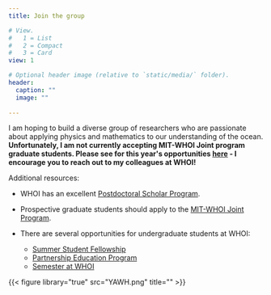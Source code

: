 ```yaml
---
title: Join the group

# View.
#   1 = List
#   2 = Compact
#   3 = Card
view: 1

# Optional header image (relative to `static/media/` folder).
header:
  caption: ""
  image: ""
  
---
```


I am hoping to build a diverse group of researchers who are passionate about applying physics and 
mathematics to our understanding of the ocean. **Unfortunately, I am not currently accepting MIT-WHOI Joint program graduate students. Please see for this year's opportunities [here](https://mit.whoi.edu/admissions/research-opportunities/) - I encourage you to reach out to my colleagues at WHOI!**

Additional resources:

- WHOI has an excellent [Postdoctoral Scholar Program](https://www.whoi.edu/page.do?pid=8021).

- Prospective graduate students should apply to the [MIT-WHOI Joint Program](http://mit.whoi.edu/).

- There are several opportunities for undergraduate students at WHOI:
    - [Summer Student Fellowship ](https://www.whoi.edu/main/summer-student-fellowship)
    - [Partnership Education Program](https://www.woodsholediversity.org/pep/)
    - [Semester at WHOI](https://www.whoi.edu/what-we-do/educate/undergraduate-programs/semester-at-whoi/)

{{< figure library="true" src="YAWH.png" title="" >}}


